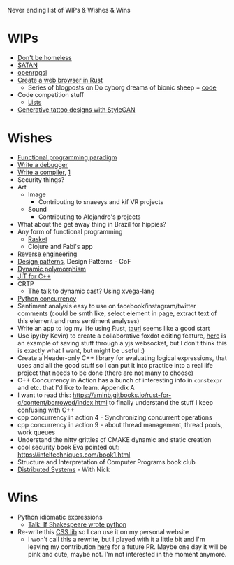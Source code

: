Never ending list of WIPs & Wishes & Wins

# WIPs

* [Don't be homeless](https://github.com/marimeireles/dont-be-homeless)
* [SATAN](https://github.com/marimeireles/SATAN)
* [openrpgsl](https://github.com/marimeireles/openrpgsl)
* [Create a web browser in Rust](https://browser.engineering/)
    * Series of blogposts on Do cyborg dreams of bionic sheep + [code](https://cyborgdream.github.io/tags/rust/)
* Code competition stuff
    * [Lists](https://docs.google.com/presentation/d/16SIWm87WhsKAVZZwOt0EgypDuicOhEznJ3982ueXjzA/edit?usp=sharing)
* [Generative tattoo designs with StyleGAN](https://github.com/marimeireles/stylegan3/)

# Wishes

* [Functional programming paradigm](https://blog.kalvad.com/haskell-series-part-1/)
* [Write a debugger](https://blog.tartanllama.xyz/writing-a-linux-debugger-setup/)
* [Write a compiler](https://www.cs.cornell.edu/courses/cs6120/2020fa/self-guided/), [1](https://norasandler.com/2017/11/29/Write-a-Compiler.html)
* Security things?
* Art
    * Image
        * Contributing to snaeeys and kif VR projects
    * Sound
        * Contributing to Alejandro's projects
* What about the get away thing in Brazil for hippies?
* Any form of functional programming
    * [Rasket](https://docs.racket-lang.org/quick/)
    * Clojure and Fabi's app
* [Reverse engineering](https://0x41.cf/reversing/2021/07/21/reversing-x86-and-c-code-for-beginners.html)
* [Design patterns](https://realpython.com/factory-method-python/), Design Patterns - GoF
* [Dynamic polymorphism](https://www.youtube.com/watch?v=8c6BAQcYF_E)
* [JIT for C++](https://blog.quarkslab.com/easyjit-just-in-time-compilation-for-c.html)
* CRTP
   * The talk to dynamic cast? Using xvega-lang
* [Python concurrency](https://realpython.com/python-concurrency/)
* Sentiment analysis easy to use on facebook/instagram/twitter comments (could be smth like, select element in page, extract text of this element and runs sentiment analyses)
* Write an app to log my life using Rust, [tauri](https://github.com/tauri-apps/tauri) seems like a good start
* Use ipy(by Kevin) to create a collaborative foxdot editing feature, [here](https://github.com/jupyter-server/jupyter_server/pull/624/files) is an example of saving stuff through a yjs websocket, but I don't think this is exactly what I want, but might be useful :)
* Create a Header-only C++ library for evaluating logical expressions, that uses <T> and all the good stuff so I can put it into practice into a real life project that needs to be done (there are not many to choose)
* C++ Concurrency in Action has a bunch of interesting info in `constexpr` and etc. that I'd like to learn. Appendix A
* I want to read this: https://aminb.gitbooks.io/rust-for-c/content/borrowed/index.html to finally understand the stuff I keep confusing with C++
* cpp concurrency in action 4 - Synchronizing concurrent operations
* cpp concurrency in action 9 - about thread management, thread pools, work queues
* Understand the nitty gritties of CMAKE dynamic and static creation
* cool security book Eva pointed out: https://inteltechniques.com/book1.html
* Structure and Interpretation of Computer Programs book club
* [Distributed Systems](https://www.cl.cam.ac.uk/teaching/2021/ConcDisSys/dist-sys-notes.pdf) - With Nick
   
# Wins
   
* Python idiomatic expressions
    * [Talk: If Shakespeare wrote python](https://drive.google.com/file/d/11IPLKpIu5sWGPsvAGmBNpd_kMQkygTVA/view?usp=sharing)
* Re-write this [CSS lib](https://github.com/marimeireles/98.css?organization=marimeireles&organization=marimeireles) so I can use it on my personal website
   * I won't call this a rewrite, but I played with it a little bit and I'm leaving my contribution [here](https://codepen.io/marimeireles/pen/NWaZpbJ) for a future PR. Maybe one day it will be pink and cute, maybe not. I'm not interested in the moment anymore.

